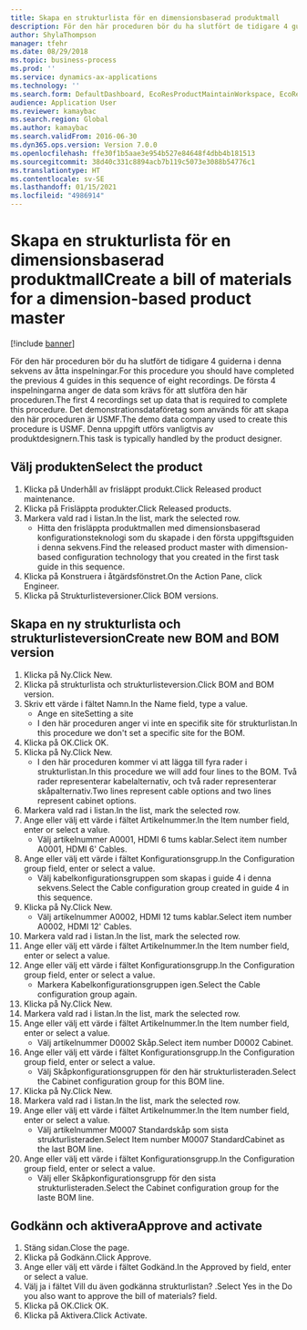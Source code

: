 ```yaml
---
title: Skapa en strukturlista för en dimensionsbaserad produktmall
description: För den här proceduren bör du ha slutfört de tidigare 4 guiderna i denna sekvens av åtta inspelningar.
author: ShylaThompson
manager: tfehr
ms.date: 08/29/2018
ms.topic: business-process
ms.prod: ''
ms.service: dynamics-ax-applications
ms.technology: ''
ms.search.form: DefaultDashboard, EcoResProductMaintainWorkspace, EcoResProductOpenCasesFormPart, EcoResProductDetailsExtended, BOMConsistOf, BOMTable, InventItemIdLookupSimple, HcmWorkerLookUp
audience: Application User
ms.reviewer: kamaybac
ms.search.region: Global
ms.author: kamaybac
ms.search.validFrom: 2016-06-30
ms.dyn365.ops.version: Version 7.0.0
ms.openlocfilehash: ffe30f1b5aae3e954b527e84648f4dbb4b181513
ms.sourcegitcommit: 38d40c331c8894acb7b119c5073e3088b54776c1
ms.translationtype: HT
ms.contentlocale: sv-SE
ms.lasthandoff: 01/15/2021
ms.locfileid: "4986914"
---
```

# <a name="create-a-bill-of-materials-for-a-dimension-based-product-master"></a><span data-ttu-id="4475c-103">Skapa en strukturlista för en dimensionsbaserad produktmall</span><span class="sxs-lookup"><span data-stu-id="4475c-103">Create a bill of materials for a dimension-based product master</span></span>

[!include [banner](../../includes/banner.md)]

<span data-ttu-id="4475c-104">För den här proceduren bör du ha slutfört de tidigare 4 guiderna i denna sekvens av åtta inspelningar.</span><span class="sxs-lookup"><span data-stu-id="4475c-104">For this procedure you should have completed the previous 4 guides in this sequence of eight recordings.</span></span> <span data-ttu-id="4475c-105">De första 4 inspelningarna anger de data som krävs för att slutföra den här proceduren.</span><span class="sxs-lookup"><span data-stu-id="4475c-105">The first 4 recordings set up data that is required to complete this procedure.</span></span> <span data-ttu-id="4475c-106">Det demonstrationsdataföretag som används för att skapa den här proceduren är USMF.</span><span class="sxs-lookup"><span data-stu-id="4475c-106">The demo data company used to create this procedure is USMF.</span></span> <span data-ttu-id="4475c-107">Denna uppgift utförs vanligtvis av produktdesignern.</span><span class="sxs-lookup"><span data-stu-id="4475c-107">This task is typically handled by the product designer.</span></span>


## <a name="select-the-product"></a><span data-ttu-id="4475c-108">Välj produkten</span><span class="sxs-lookup"><span data-stu-id="4475c-108">Select the product</span></span>
1. <span data-ttu-id="4475c-109">Klicka på Underhåll av frisläppt produkt.</span><span class="sxs-lookup"><span data-stu-id="4475c-109">Click Released product maintenance.</span></span>
2. <span data-ttu-id="4475c-110">Klicka på Frisläppta produkter.</span><span class="sxs-lookup"><span data-stu-id="4475c-110">Click Released products.</span></span>
3. <span data-ttu-id="4475c-111">Markera vald rad i listan.</span><span class="sxs-lookup"><span data-stu-id="4475c-111">In the list, mark the selected row.</span></span>
    * <span data-ttu-id="4475c-112">Hitta den frisläppta produktmallen med dimensionsbaserad konfigurationsteknologi som du skapade i den första uppgiftsguiden i denna sekvens.</span><span class="sxs-lookup"><span data-stu-id="4475c-112">Find the released product master with dimension-based configuration technology that you created in the first task guide in this sequence.</span></span>  
4. <span data-ttu-id="4475c-113">Klicka på Konstruera i åtgärdsfönstret.</span><span class="sxs-lookup"><span data-stu-id="4475c-113">On the Action Pane, click Engineer.</span></span>
5. <span data-ttu-id="4475c-114">Klicka på Strukturlisteversioner.</span><span class="sxs-lookup"><span data-stu-id="4475c-114">Click BOM versions.</span></span>

## <a name="create-new-bom-and-bom-version"></a><span data-ttu-id="4475c-115">Skapa en ny strukturlista och strukturlisteversion</span><span class="sxs-lookup"><span data-stu-id="4475c-115">Create new BOM and BOM version</span></span>
1. <span data-ttu-id="4475c-116">Klicka på Ny.</span><span class="sxs-lookup"><span data-stu-id="4475c-116">Click New.</span></span>
2. <span data-ttu-id="4475c-117">Klicka på strukturlista och strukturlisteversion.</span><span class="sxs-lookup"><span data-stu-id="4475c-117">Click BOM and BOM version.</span></span>
3. <span data-ttu-id="4475c-118">Skriv ett värde i fältet Namn.</span><span class="sxs-lookup"><span data-stu-id="4475c-118">In the Name field, type a value.</span></span>
    * <span data-ttu-id="4475c-119">Ange en site</span><span class="sxs-lookup"><span data-stu-id="4475c-119">Setting a site</span></span>  
    * <span data-ttu-id="4475c-120">I den här proceduren anger vi inte en specifik site för strukturlistan.</span><span class="sxs-lookup"><span data-stu-id="4475c-120">In this procedure we don't set a specific site for the BOM.</span></span>  
4. <span data-ttu-id="4475c-121">Klicka på OK.</span><span class="sxs-lookup"><span data-stu-id="4475c-121">Click OK.</span></span>
5. <span data-ttu-id="4475c-122">Klicka på Ny.</span><span class="sxs-lookup"><span data-stu-id="4475c-122">Click New.</span></span>
    * <span data-ttu-id="4475c-123">I den här proceduren kommer vi att lägga till fyra rader i strukturlistan.</span><span class="sxs-lookup"><span data-stu-id="4475c-123">In this procedure we will add four lines to the BOM.</span></span> <span data-ttu-id="4475c-124">Två rader representerar kabelalternativ, och två rader representerar skåpalternativ.</span><span class="sxs-lookup"><span data-stu-id="4475c-124">Two lines represent cable options and two lines represent cabinet options.</span></span>  
6. <span data-ttu-id="4475c-125">Markera vald rad i listan.</span><span class="sxs-lookup"><span data-stu-id="4475c-125">In the list, mark the selected row.</span></span>
7. <span data-ttu-id="4475c-126">Ange eller välj ett värde i fältet Artikelnummer.</span><span class="sxs-lookup"><span data-stu-id="4475c-126">In the Item number field, enter or select a value.</span></span>
    * <span data-ttu-id="4475c-127">Välj artikelnummer A0001, HDMI 6 tums kablar.</span><span class="sxs-lookup"><span data-stu-id="4475c-127">Select item number A0001, HDMI 6' Cables.</span></span>  
8. <span data-ttu-id="4475c-128">Ange eller välj ett värde i fältet Konfigurationsgrupp.</span><span class="sxs-lookup"><span data-stu-id="4475c-128">In the Configuration group field, enter or select a value.</span></span>
    * <span data-ttu-id="4475c-129">Välj kabelkonfigurationsgruppen som skapas i guide 4 i denna sekvens.</span><span class="sxs-lookup"><span data-stu-id="4475c-129">Select the Cable configuration group created in guide 4 in this sequence.</span></span>  
9. <span data-ttu-id="4475c-130">Klicka på Ny.</span><span class="sxs-lookup"><span data-stu-id="4475c-130">Click New.</span></span>
    * <span data-ttu-id="4475c-131">Välj artikelnummer A0002, HDMI 12 tums kablar.</span><span class="sxs-lookup"><span data-stu-id="4475c-131">Select item number A0002, HDMI 12' Cables.</span></span>  
10. <span data-ttu-id="4475c-132">Markera vald rad i listan.</span><span class="sxs-lookup"><span data-stu-id="4475c-132">In the list, mark the selected row.</span></span>
11. <span data-ttu-id="4475c-133">Ange eller välj ett värde i fältet Artikelnummer.</span><span class="sxs-lookup"><span data-stu-id="4475c-133">In the Item number field, enter or select a value.</span></span>
12. <span data-ttu-id="4475c-134">Ange eller välj ett värde i fältet Konfigurationsgrupp.</span><span class="sxs-lookup"><span data-stu-id="4475c-134">In the Configuration group field, enter or select a value.</span></span>
    * <span data-ttu-id="4475c-135">Markera Kabelkonfigurationsgruppen igen.</span><span class="sxs-lookup"><span data-stu-id="4475c-135">Select the Cable configuration group again.</span></span>  
13. <span data-ttu-id="4475c-136">Klicka på Ny.</span><span class="sxs-lookup"><span data-stu-id="4475c-136">Click New.</span></span>
14. <span data-ttu-id="4475c-137">Markera vald rad i listan.</span><span class="sxs-lookup"><span data-stu-id="4475c-137">In the list, mark the selected row.</span></span>
15. <span data-ttu-id="4475c-138">Ange eller välj ett värde i fältet Artikelnummer.</span><span class="sxs-lookup"><span data-stu-id="4475c-138">In the Item number field, enter or select a value.</span></span>
    * <span data-ttu-id="4475c-139">Välj artikelnummer D0002 Skåp.</span><span class="sxs-lookup"><span data-stu-id="4475c-139">Select item number D0002 Cabinet.</span></span>  
16. <span data-ttu-id="4475c-140">Ange eller välj ett värde i fältet Konfigurationsgrupp.</span><span class="sxs-lookup"><span data-stu-id="4475c-140">In the Configuration group field, enter or select a value.</span></span>
    * <span data-ttu-id="4475c-141">Välj Skåpkonfigurationsgruppen för den här strukturlisteraden.</span><span class="sxs-lookup"><span data-stu-id="4475c-141">Select the Cabinet configuration group for this BOM line.</span></span>  
17. <span data-ttu-id="4475c-142">Klicka på Ny.</span><span class="sxs-lookup"><span data-stu-id="4475c-142">Click New.</span></span>
18. <span data-ttu-id="4475c-143">Markera vald rad i listan.</span><span class="sxs-lookup"><span data-stu-id="4475c-143">In the list, mark the selected row.</span></span>
19. <span data-ttu-id="4475c-144">Ange eller välj ett värde i fältet Artikelnummer.</span><span class="sxs-lookup"><span data-stu-id="4475c-144">In the Item number field, enter or select a value.</span></span>
    * <span data-ttu-id="4475c-145">Välj artikelnummer M0007 Standardskåp som sista strukturlisteraden.</span><span class="sxs-lookup"><span data-stu-id="4475c-145">Select Item number M0007 StandardCabinet as the last BOM line.</span></span>  
20. <span data-ttu-id="4475c-146">Ange eller välj ett värde i fältet Konfigurationsgrupp.</span><span class="sxs-lookup"><span data-stu-id="4475c-146">In the Configuration group field, enter or select a value.</span></span>
    * <span data-ttu-id="4475c-147">Välj eller Skåpkonfigurationsgrupp för den sista strukturlisteraden.</span><span class="sxs-lookup"><span data-stu-id="4475c-147">Select the Cabinet configuration group for the laste BOM line.</span></span>  

## <a name="approve-and-activate"></a><span data-ttu-id="4475c-148">Godkänn och aktivera</span><span class="sxs-lookup"><span data-stu-id="4475c-148">Approve and activate</span></span>
1. <span data-ttu-id="4475c-149">Stäng sidan.</span><span class="sxs-lookup"><span data-stu-id="4475c-149">Close the page.</span></span>
2. <span data-ttu-id="4475c-150">Klicka på Godkänn.</span><span class="sxs-lookup"><span data-stu-id="4475c-150">Click Approve.</span></span>
3. <span data-ttu-id="4475c-151">Ange eller välj ett värde i fältet Godkänd.</span><span class="sxs-lookup"><span data-stu-id="4475c-151">In the Approved by field, enter or select a value.</span></span>
4. <span data-ttu-id="4475c-152">Välj ja i fältet Vill du även godkänna strukturlistan? .</span><span class="sxs-lookup"><span data-stu-id="4475c-152">Select Yes in the Do you also want to approve the bill of materials? field.</span></span>
5. <span data-ttu-id="4475c-153">Klicka på OK.</span><span class="sxs-lookup"><span data-stu-id="4475c-153">Click OK.</span></span>
6. <span data-ttu-id="4475c-154">Klicka på Aktivera.</span><span class="sxs-lookup"><span data-stu-id="4475c-154">Click Activate.</span></span>

